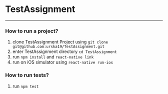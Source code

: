 # TestAssignment
------

### How to run a project?
1. clone TestAssignment Project using `git clone git@github.com:urska19/TestAssignment.git`
2. enter TestAssignment directory `cd TestAssignment`
3. run `npm install` and `react-native link`
4. run on iOS simulator using `react-native run-ios`

### How to run tests?
1. run `npm test`
